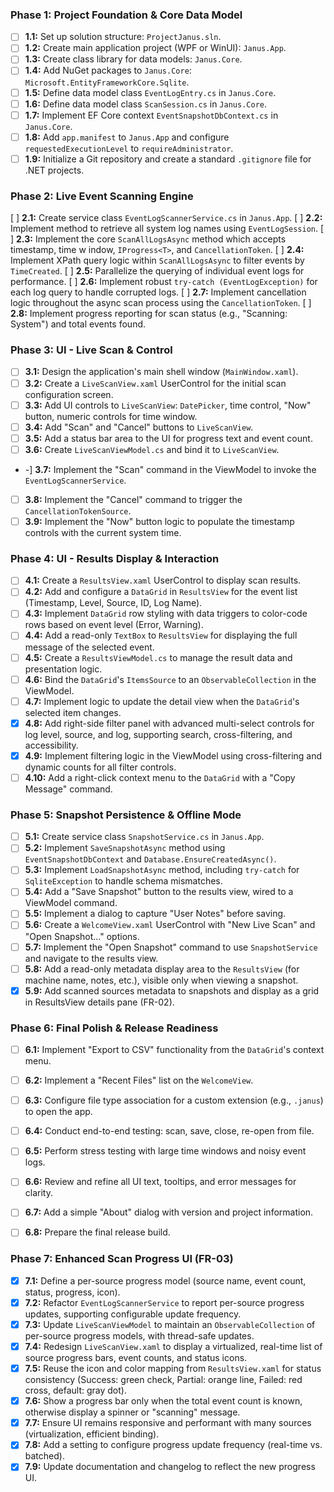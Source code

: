
### Phase 1: Project Foundation & Core Data Model

-   [ ] **1.1:** Set up solution structure: `ProjectJanus.sln`.
-   [ ] **1.2:** Create main application project (WPF or WinUI): `Janus.App`.
-   [ ] **1.3:** Create class library for data models: `Janus.Core`.
-   [ ] **1.4:** Add NuGet packages to `Janus.Core`: `Microsoft.EntityFrameworkCore.Sqlite`.
-   [ ] **1.5:** Define data model class `EventLogEntry.cs` in `Janus.Core`.
-   [ ] **1.6:** Define data model class `ScanSession.cs` in `Janus.Core`.
-   [ ] **1.7:** Implement EF Core context `EventSnapshotDbContext.cs` in `Janus.Core`.
-   [ ] **1.8:** Add `app.manifest` to `Janus.App` and configure `requestedExecutionLevel` to `requireAdministrator`.
-   [ ] **1.9:** Initialize a Git repository and create a standard `.gitignore` file for .NET projects.

### Phase 2: Live Event Scanning Engine

   [ ] **2.1:** Create service class `EventLogScannerService.cs` in `Janus.App`.
   [ ] **2.2:** Implement method to retrieve all system log names using `EventLogSession`.
   [ ] **2.3:** Implement the core `ScanAllLogsAsync` method which accepts timestamp, time w indow, `IProgress<T>`, and `CancellationToken`.
   [ ] **2.4:** Implement XPath query logic within `ScanAllLogsAsync` to filter events by `TimeCreated`.
   [ ] **2.5:** Parallelize the querying of individual event logs for performance.
   [ ] **2.6:** Implement robust `try-catch (EventLogException)` for each log query to handle corrupted logs.
   [ ] **2.7:** Implement cancellation logic throughout the async scan process using the `CancellationToken`.
   [ ] **2.8:** Implement progress reporting for scan status (e.g., "Scanning: System") and total events found.

### Phase 3: UI - Live Scan & Control

-   [ ] **3.1:** Design the application's main shell window (`MainWindow.xaml`).
-   [ ] **3.2:** Create a `LiveScanView.xaml` UserControl for the initial scan configuration screen.
-   [ ] **3.3:** Add UI controls to `LiveScanView`: `DatePicker`, time control, "Now" button, numeric controls for time window.
-   [ ] **3.4:** Add "Scan" and "Cancel" buttons to `LiveScanView`.
-   [ ] **3.5:** Add a status bar area to the UI for progress text and event count.
-   [ ] **3.6:** Create `LiveScanViewModel.cs` and bind it to `LiveScanView`.
-    -] **3.7:** Implement the "Scan" command in the ViewModel to invoke the `EventLogScannerService`.
-   [ ] **3.8:** Implement the "Cancel" command to trigger the `CancellationTokenSource`.
-   [ ] **3.9:** Implement the "Now" button logic to populate the timestamp controls with the current system time.

### Phase 4: UI - Results Display & Interaction

-   [ ] **4.1:** Create a `ResultsView.xaml` UserControl to display scan results.
-   [ ] **4.2:** Add and configure a `DataGrid` in `ResultsView` for the event list (Timestamp, Level, Source, ID, Log Name).
-   [ ] **4.3:** Implement `DataGrid` row styling with data triggers to color-code rows based on event level (Error, Warning).
-   [ ] **4.4:** Add a read-only `TextBox` to `ResultsView` for displaying the full message of the selected event.
-   [ ] **4.5:** Create a `ResultsViewModel.cs` to manage the result data and presentation logic.
-   [ ] **4.6:** Bind the `DataGrid`'s `ItemsSource` to an `ObservableCollection` in the ViewModel.
-   [ ] **4.7:** Implement logic to update the detail view when the `DataGrid`'s selected item changes.
-   [x] **4.8:** Add right-side filter panel with advanced multi-select controls for log level, source, and log, supporting search, cross-filtering, and accessibility.
-   [x] **4.9:** Implement filtering logic in the ViewModel using cross-filtering and dynamic counts for all filter controls.
-   [ ] **4.10:** Add a right-click context menu to the `DataGrid` with a "Copy Message" command.

### Phase 5: Snapshot Persistence & Offline Mode

-   [ ] **5.1:** Create service class `SnapshotService.cs` in `Janus.App`.
-   [ ] **5.2:** Implement `SaveSnapshotAsync` method using `EventSnapshotDbContext` and `Database.EnsureCreatedAsync()`.
-   [ ] **5.3:** Implement `LoadSnapshotAsync` method, including `try-catch` for `SqliteException` to handle schema mismatches.
-   [ ] **5.4:** Add a "Save Snapshot" button to the results view, wired to a ViewModel command.
-   [ ] **5.5:** Implement a dialog to capture "User Notes" before saving.
-   [ ] **5.6:** Create a `WelcomeView.xaml` UserControl with "New Live Scan" and "Open Snapshot..." options.
-   [ ] **5.7:** Implement the "Open Snapshot" command to use `SnapshotService` and navigate to the results view.
-   [ ] **5.8:** Add a read-only metadata display area to the `ResultsView` (for machine name, notes, etc.), visible only when viewing a snapshot.
-   [x] **5.9:** Add scanned sources metadata to snapshots and display as a grid in ResultsView details pane (FR-02).

### Phase 6: Final Polish & Release Readiness

-   [ ] **6.1:** Implement "Export to CSV" functionality from the `DataGrid`'s context menu.
-   [ ] **6.2:** Implement a "Recent Files" list on the `WelcomeView`.
-   [ ] **6.3:** Configure file type association for a custom extension (e.g., `.janus`) to open the app.
-   [ ] **6.4:** Conduct end-to-end testing: scan, save, close, re-open from file.
-   [ ] **6.5:** Perform stress testing with large time windows and noisy event logs.
-   [ ] **6.6:** Review and refine all UI text, tooltips, and error messages for clarity.
-   [ ] **6.7:** Add a simple "About" dialog with version and project information.
-   [ ] **6.8:** Prepare the final release build.


### Phase 7: Enhanced Scan Progress UI (FR-03)

- [x] **7.1:** Define a per-source progress model (source name, event count, status, progress, icon).
- [x] **7.2:** Refactor `EventLogScannerService` to report per-source progress updates, supporting configurable update frequency.
- [x] **7.3:** Update `LiveScanViewModel` to maintain an `ObservableCollection` of per-source progress models, with thread-safe updates.
- [x] **7.4:** Redesign `LiveScanView.xaml` to display a virtualized, real-time list of source progress bars, event counts, and status icons.
- [x] **7.5:** Reuse the icon and color mapping from `ResultsView.xaml` for status consistency (Success: green check, Partial: orange line, Failed: red cross, default: gray dot).
- [x] **7.6:** Show a progress bar only when the total event count is known, otherwise display a spinner or "scanning" message.
- [x] **7.7:** Ensure UI remains responsive and performant with many sources (virtualization, efficient binding).
- [x] **7.8:** Add a setting to configure progress update frequency (real-time vs. batched).
- [x] **7.9:** Update documentation and changelog to reflect the new progress UI.
